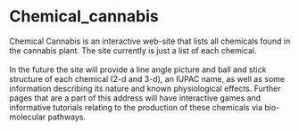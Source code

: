 # Chemical_cannabis

  Chemical Cannabis is an interactive web-site that lists all chemicals found in the cannabis plant.  The site currently is just a list of each chemical.  
  <br>
  In the future the site will provide a line angle picture and ball and stick structure of each chemical (2-d and 3-d), an IUPAC name, as well as some information describing its nature and known physiological effects.  Further pages that are a part of this address will have interactive games and informative tutorials relating to the production of these chemicals via bio-molecular pathways.
